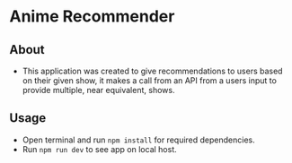 # Anime Recommender

## About
- This application was created to give recommendations to users based on their given show, it makes a call from an API from a users input to provide multiple, near equivalent, shows. 

## Usage
- Open terminal and run `npm install` for required dependencies.
- Run `npm run dev` to see app on local host.
